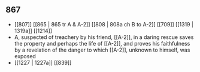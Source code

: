 ## 867
- [[807]] [[865 | 865 tr A &amp; A-2]] [[808 | 808a ch B to A-2]] [[709]] [[1319 | 1319a]] [[1214]] 
- A, suspected of treachery by his friend, [[A-2]], in a daring rescue saves the property and perhaps the life of [[A-2]], and proves his faithfulness by a revelation of the danger to which [[A-2]], unknown to himself, was exposed
- [[1227 | 1227a]] [[839]] 

